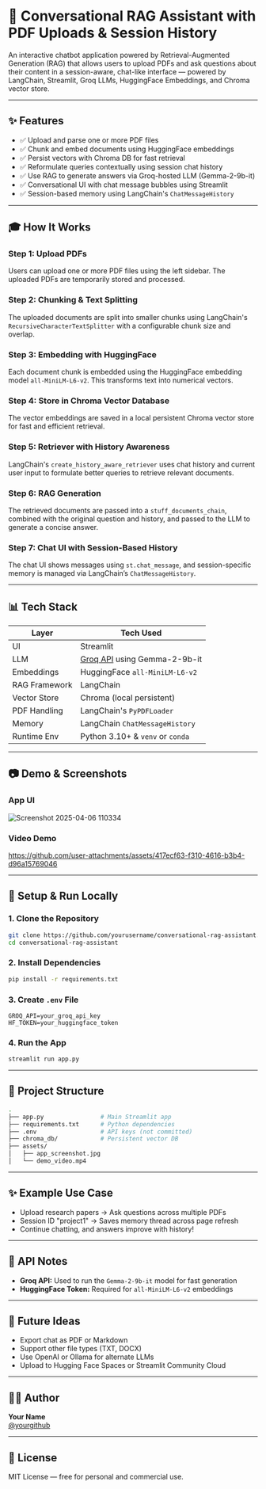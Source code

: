 # 🧠 Conversational RAG Assistant with PDF Uploads & Session History

An interactive chatbot application powered by Retrieval-Augmented Generation (RAG) that allows users to upload PDFs and ask questions about their content in a session-aware, chat-like interface — powered by LangChain, Streamlit, Groq LLMs, HuggingFace Embeddings, and Chroma vector store.

---

## ✨ Features

- ✅ Upload and parse one or more PDF files
- ✅ Chunk and embed documents using HuggingFace embeddings
- ✅ Persist vectors with Chroma DB for fast retrieval
- ✅ Reformulate queries contextually using session chat history
- ✅ Use RAG to generate answers via Groq-hosted LLM (Gemma-2-9b-it)
- ✅ Conversational UI with chat message bubbles using Streamlit
- ✅ Session-based memory using LangChain's `ChatMessageHistory`

---

## 🎓 How It Works

### Step 1: Upload PDFs
Users can upload one or more PDF files using the left sidebar. The uploaded PDFs are temporarily stored and processed.

### Step 2: Chunking & Text Splitting
The uploaded documents are split into smaller chunks using LangChain's `RecursiveCharacterTextSplitter` with a configurable chunk size and overlap.

### Step 3: Embedding with HuggingFace
Each document chunk is embedded using the HuggingFace embedding model `all-MiniLM-L6-v2`. This transforms text into numerical vectors.

### Step 4: Store in Chroma Vector Database
The vector embeddings are saved in a local persistent Chroma vector store for fast and efficient retrieval.

### Step 5: Retriever with History Awareness
LangChain's `create_history_aware_retriever` uses chat history and current user input to formulate better queries to retrieve relevant documents.

### Step 6: RAG Generation
The retrieved documents are passed into a `stuff_documents_chain`, combined with the original question and history, and passed to the LLM to generate a concise answer.

### Step 7: Chat UI with Session-Based History
The chat UI shows messages using `st.chat_message`, and session-specific memory is managed via LangChain’s `ChatMessageHistory`.

---

## 📊 Tech Stack

| Layer          | Tech Used |
|----------------|-----------|
| UI             | Streamlit |
| LLM            | [Groq API](https://groq.com/) using Gemma-2-9b-it |
| Embeddings     | HuggingFace `all-MiniLM-L6-v2` |
| RAG Framework  | LangChain |
| Vector Store   | Chroma (local persistent) |
| PDF Handling   | LangChain's `PyPDFLoader` |
| Memory         | LangChain `ChatMessageHistory` |
| Runtime Env    | Python 3.10+ & `venv` or `conda` |

---

## 📷 Demo & Screenshots

### App UI
![Screenshot 2025-04-06 110334](https://github.com/user-attachments/assets/5f26d32b-ccd5-4bfd-8c06-985b3269a130)

### Video Demo

https://github.com/user-attachments/assets/417ecf63-f310-4616-b3b4-d96a15769046

---

## 🥛 Setup & Run Locally

### 1. Clone the Repository

```bash
git clone https://github.com/yourusername/conversational-rag-assistant.git
cd conversational-rag-assistant
```

### 2. Install Dependencies

```bash
pip install -r requirements.txt
```

### 3. Create `.env` File

```env
GROQ_API=your_groq_api_key
HF_TOKEN=your_huggingface_token
```

### 4. Run the App

```bash
streamlit run app.py
```

---

## 📂 Project Structure

```bash
.
├── app.py                # Main Streamlit app
├── requirements.txt      # Python dependencies
├── .env                  # API keys (not committed)
├── chroma_db/            # Persistent vector DB
├── assets/
│   ├── app_screenshot.jpg
│   └── demo_video.mp4
```

---

## ✨ Example Use Case

- Upload research papers → Ask questions across multiple PDFs
- Session ID "project1" → Saves memory thread across page refresh
- Continue chatting, and answers improve with history!

---

## 🔐 API Notes

- **Groq API:** Used to run the `Gemma-2-9b-it` model for fast generation
- **HuggingFace Token:** Required for `all-MiniLM-L6-v2` embeddings

---

## 📣 Future Ideas

- Export chat as PDF or Markdown
- Support other file types (TXT, DOCX)
- Use OpenAI or Ollama for alternate LLMs
- Upload to Hugging Face Spaces or Streamlit Community Cloud

---

## 🧑‍💻 Author

**Your Name**  
[@yourgithub](https://github.com/yourusername)

---

## 📄 License

MIT License — free for personal and commercial use.

